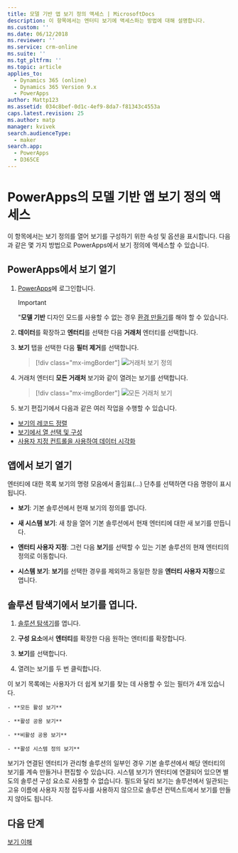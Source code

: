 ```yaml
---
title: 모델 기반 앱 보기 정의 액세스 | MicrosoftDocs
description: 이 항목에서는 엔터티 보기에 액세스하는 방법에 대해 설명합니다.
ms.custom: ''
ms.date: 06/12/2018
ms.reviewer: ''
ms.service: crm-online
ms.suite: ''
ms.tgt_pltfrm: ''
ms.topic: article
applies_to:
  - Dynamics 365 (online)
  - Dynamics 365 Version 9.x
  - PowerApps
author: Mattp123
ms.assetid: 034c8bef-0d1c-4ef9-8da7-f81343c4553a
caps.latest.revision: 25
ms.author: matp
manager: kvivek
search.audienceType:
  - maker
search.app:
  - PowerApps
  - D365CE
---
```

# <a name="access-a-model-driven-app-view-definition-in-powerapps"></a>PowerApps의 모델 기반 앱 보기 정의 액세스

 이 항목에서는 보기 정의를 열어 보기를 구성하기 위한 속성 및 옵션을 표시합니다. 다음과 같은 몇 가지 방법으로 PowerApps에서 보기 정의에 액세스할 수 있습니다. 
  
  
## <a name="open-a-view-in-powerapps"></a>PowerApps에서 보기 열기

1.  [PowerApps](https://web.powerapps.com/?utm_source=padocs&utm_medium=linkinadoc&utm_campaign=referralsfromdoc)에 로그인합니다.  


    > [!IMPORTANT]
    > "**모델 기반** 디자인 모드를 사용할 수 없는 경우 [환경 만들기](https://docs.microsoft.com/powerapps/administrator/create-environment)를 해야 할 수 있습니다. 

2.  **데이터**를 확장하고 **엔터티**를 선택한 다음 **거래처** 엔터티를 선택합니다.   
3. **보기** 탭을 선택한 다음 **필터 제거**를 선택합니다.

    > [!div class="mx-imgBorder"] 
    > ![거래처 보기 정의](media/account-view-definitions.png)

4. 거래처 엔터티 **모든 거래처** 보기와 같이 열려는 보기를 선택합니다.

    > [!div class="mx-imgBorder"] 
    > ![모든 거래처 보기](media/all-accounts-view.png)

5. 보기 편집기에서 다음과 같은 여러 작업을 수행할 수 있습니다. 
 
- [보기의 레코드 정렬](configure-sorting.md)
- [보기에서 열 선택 및 구성](choose-and-configure-columns.md)
- [사용자 지정 컨트롤을 사용하여 데이터 시각화](use-custom-controls-data-visualizations.md) 

## <a name="open-a-view-from-an-app"></a>앱에서 보기 열기

엔터티에 대한 목록 보기의 명령 모음에서 줄임표(...) 단추를 선택하면 다음 명령이 표시됩니다.  
- **보기**: 기본 솔루션에서 현재 보기의 정의를 엽니다.  
  
- **새 시스템 보기**: 새 창을 열어 기본 솔루션에서 현재 엔터티에 대한 새 보기를 만듭니다.  
  
- **엔터티 사용자 지정**: 그런 다음 **보기**를 선택할 수 있는 기본 솔루션의 현재 엔터티의 정의로 이동합니다.  
  
- **시스템 보기**: **보기**를 선택한 경우를 제외하고 동일한 창을 **엔터티 사용자 지정**으로 엽니다.  

## <a name="open-a-view-in-solution-explorer"></a>솔루션 탐색기에서 보기를 엽니다. 
  
1.  [솔루션 탐색기](advanced-navigation.md#solution-explorer)를 엽니다.  
  
2.  **구성 요소**에서 **엔터티**를 확장한 다음 원하는 엔터티를 확장합니다.  
  
3.  **보기**를 선택합니다.  
  
4.  열려는 보기를 두 번 클릭합니다.  
  
 이 보기 목록에는 사용자가 더 쉽게 보기를 찾는 데 사용할 수 있는 필터가 4개 있습니다.  
  
    - **모든 활성 보기**  
  
    - **활성 공용 보기**  
  
    - **비활성 공용 보기**  
  
    - **활성 시스템 정의 보기**  
  
 보기가 연결된 엔터티가 관리형 솔루션의 일부인 경우 기본 솔루션에서 해당 엔터티의 보기를 계속 만들거나 편집할 수 있습니다. 시스템 보기가 엔터티에 연결되어 있으면 별도의 솔루션 구성 요소로 사용할 수 없습니다. 필드와 달리 보기는 솔루션에서 일관되는 고유 이름에 사용자 지정 접두사를 사용하지 않으므로 솔루션 컨텍스트에서 보기를 만들지 않아도 됩니다. 
 
## <a name="next-steps"></a>다음 단계
[보기 이해 ](create-edit-views.md)


